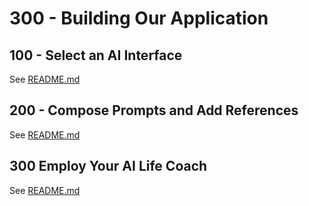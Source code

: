 # 300 - Building Our Application

## 100 - Select an AI Interface

See [README.md](./100/README.md)

## 200 - Compose Prompts and Add References

See [README.md](./100/README.md)

## 300 Employ Your AI Life Coach

See [README.md](./100/README.md)
